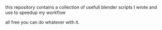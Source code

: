 this repository contains a collection of usefull blender scripts I wrote and use to speedup my workflow

all free you can do whatever with it.
